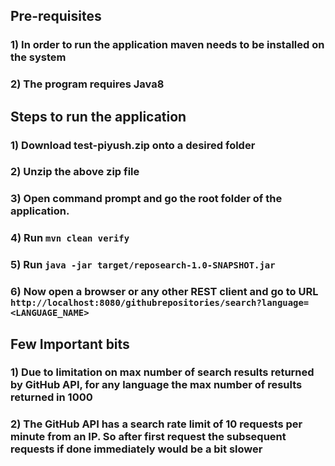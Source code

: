 ##  Pre-requisites
### 1) In order to run the application maven needs to be installed on the system
### 2) The program requires Java8

## Steps to run the application
### 1) Download test-piyush.zip onto a desired folder
### 2) Unzip the above zip file
### 3) Open command prompt and go the root folder of the application.
### 4) Run `mvn clean verify`
### 5) Run `java -jar target/reposearch-1.0-SNAPSHOT.jar`
### 6) Now open a browser or any other REST client and go to URL `http://localhost:8080/githubrepositories/search?language=<LANGUAGE_NAME>`

## Few Important bits
### 1) Due to limitation on max number of search results returned by GitHub API, for any language the max number of results returned in 1000
### 2) The GitHub API has a search rate limit of 10 requests per minute from an IP. So after first request the subsequent requests if done immediately would be a bit slower
